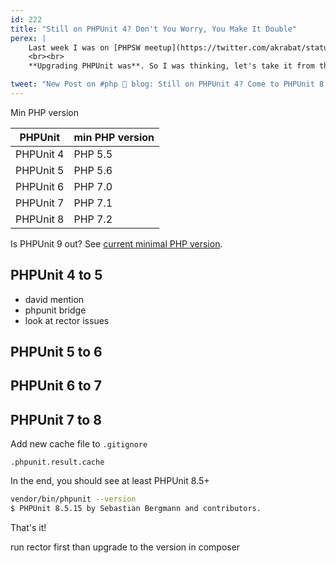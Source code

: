 ```yaml
---
id: 222
title: "Still on PHPUnit 4? Don't You Worry, You Make It Double"
perex: |
    Last week I was on [PHPSW meetup](https://twitter.com/akrabat/status/1181998973588037632) and shared Rector tool with UK PHP folks for the first time. To my surprise, Nette to Symfony migration under 80 hours we did in January was not the biggest value the folks at meetup saw.
    <br><br>
    **Upgrading PHPUnit was**. So I was thinking, let's take it from the floor in one go, from PHPUnit 4 to the latest PHPUnit 8.

tweet: "New Post on #php 🐘 blog: Still on PHPUnit 4? Come to PHPUnit 8 Together"
---
```



Min PHP version

<table class="table table-bordered table-responsive">
    <thead class="thead-inverse">
        <tr>
            <th>PHPUnit</th>
            <th>min PHP version</th>
        </tr>
    </thead>
    <tr>
        <td>PHPUnit 4</td>
        <td>PHP 5.5</td>
    </tr>
    <tr>
        <td>PHPUnit 5</td>
        <td>PHP 5.6</td>
    </tr>
    <tr>
        <td>PHPUnit 6</td>
        <td>PHP 7.0</td>
    </tr>
    <tr>
        <td>PHPUnit 7</td>
        <td>PHP 7.1</td>
    </tr>
    <tr>
        <td>PHPUnit 8</td>
        <td>PHP 7.2</td>
    </tr>
</table>

Is PHPUnit 9 out?
See [current minimal PHP version](https://phpunit.de/supported-versions.html).



## PHPUnit 4 to 5
* david mention
* phpunit bridge
* look at rector issues

## PHPUnit 5 to 6

## PHPUnit 6 to 7

## PHPUnit 7 to 8

Add new cache file to `.gitignore`

```
.phpunit.result.cache
```

In the end, you should see at least PHPUnit 8.5+

```bash
vendor/bin/phpunit --version
$ PHPUnit 8.5.15 by Sebastian Bergmann and contributors.
```


That's it!

run rector first than upgrade to the version in composer

